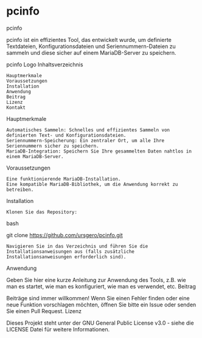 # pcinfo
pcinfo

pcinfo ist ein effizientes Tool, das entwickelt wurde, um definierte Textdateien, Konfigurationsdateien und Seriennummern-Dateien zu sammeln und diese sicher auf einem MariaDB-Server zu speichern.

pcinfo Logo <!-- Falls Sie ein Logo oder Screenshot haben, fügen Sie hier den Link ein -->
Inhaltsverzeichnis

    Hauptmerkmale
    Voraussetzungen
    Installation
    Anwendung
    Beitrag
    Lizenz
    Kontakt

Hauptmerkmale

    Automatisches Sammeln: Schnelles und effizientes Sammeln von definierten Text- und Konfigurationsdateien.
    Seriennummern-Speicherung: Ein zentraler Ort, um alle Ihre Seriennummern sicher zu speichern.
    MariaDB-Integration: Speichern Sie Ihre gesammelten Daten nahtlos in einem MariaDB-Server.

Voraussetzungen

    Eine funktionierende MariaDB-Installation.
    Eine kompatible MariaDB-Bibliothek, um die Anwendung korrekt zu betreiben.

Installation

    Klonen Sie das Repository:

bash

git clone https://github.com/ursgero/pcinfo.git

    Navigieren Sie in das Verzeichnis und führen Sie die Installationsanweisungen aus (falls zusätzliche Installationsanweisungen erforderlich sind).

Anwendung

Geben Sie hier eine kurze Anleitung zur Anwendung des Tools, z.B. wie man es startet, wie man es konfiguriert, wie man es verwendet, etc.
Beitrag

Beiträge sind immer willkommen! Wenn Sie einen Fehler finden oder eine neue Funktion vorschlagen möchten, öffnen Sie bitte ein Issue oder senden Sie einen Pull Request.
Lizenz

Dieses Projekt steht unter der GNU General Public License v3.0 - siehe die LICENSE Datei für weitere Informationen.
